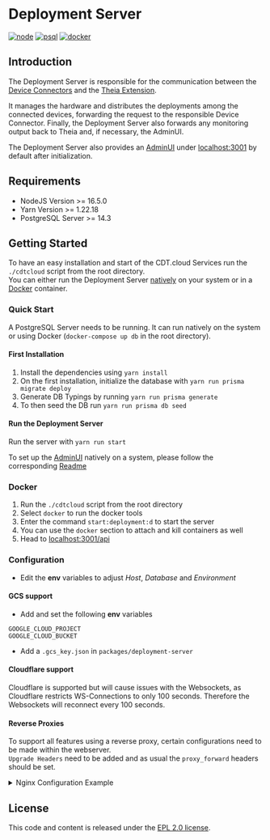 # Deployment Server

[![node](https://img.shields.io/badge/node-%3E%3D%2016.5.0-339933?logo=node.js)](https://nodejs.org/en/blog/release/v16.5.0/)
[![psql](https://img.shields.io/badge/PostgreSQL-v14.3-008bb9?logo=postgresql&logoColor=008bb9)](https://www.postgresql.org/)
[![docker](https://img.shields.io/badge/Docker-Support-2496ED?logo=docker)](#Docker)

## Introduction

The Deployment Server is responsible for the communication between the [Device Connectors](../device-connector) and the [Theia Extension](../theia-extension).

It manages the hardware and distributes the deployments among the connected devices, forwarding the request to the responsible Device Connector. Finally, the Deployment Server also forwards any monitoring output back to Theia and, if necessary, the AdminUI.

The Deployment Server also provides an [AdminUI](../deployment-server-ui) under [localhost:3001](http://localhost:3001) by default after initialization.

## Requirements

- NodeJS Version >= 16.5.0
- Yarn Version >= 1.22.18
- PostgreSQL Server >= 14.3

## Getting Started

To have an easy installation and start of the CDT.cloud Services run the `./cdtcloud` script from the root directory.
<br/>
You can either run the Deployment Server [natively](#Quick-Start) on your system or in a [Docker](#Docker) container.

### Quick Start

A PostgreSQL Server needs to be running. It can run natively on the system or using Docker (`docker-compose up db` in the root directory).

#### First Installation

1. Install the dependencies using `yarn install`
2. On the first installation, initialize the database with `yarn run prisma migrate deploy`
3. Generate DB Typings by running `yarn run prisma generate`
4. To then seed the DB run `yarn run prisma db seed`

#### Run the Deployment Server

Run the server with `yarn run start`

To set up the [AdminUI](../deployment-server-ui) natively on a system, please follow the corresponding [Readme](../deployment-server-ui/README.md)

### Docker

1. Run the `./cdtcloud` script from the root directory
2. Select `docker` to run the docker tools
3. Enter the command `start:deployment:d` to start the server
4. You can use the `docker` section to attach and kill containers as well
5. Head to [localhost:3001/api](http://localhost:3001/api)

### Configuration

- Edit the **env** variables to adjust _Host_, _Database_ and _Environment_

#### GCS support

- Add and set the following **env** variables
```
GOOGLE_CLOUD_PROJECT
GOOGLE_CLOUD_BUCKET
```
- Add a `.gcs_key.json` in `packages/deployment-server`

#### Cloudflare support

Cloudflare is supported but will cause issues with the Websockets, as Cloudflare restricts WS-Connections to only 100 seconds. Therefore the Websockets will reconnect every 100 seconds.

#### Reverse Proxies

To support all features using a reverse proxy, certain configurations need to be made within the webserver.
<br/>
`Upgrade Headers` need to be added and as usual the `proxy_forward` headers should be set.

<details>
<summary>Nginx Configuration Example</summary>

```conf
server {
        listen 80;
        listen [::]:80;
        server_name domain.tld;

        access_log /var/log/nginx/reverse-access.log;
        error_log /var/log/nginx/reverse-error.log;

        location / {
                    proxy_pass http://127.0.0.1:3001;
                    proxy_http_version  1.1;
                    proxy_cache_bypass  $http_upgrade;

                    proxy_set_header Host              $host;
                    proxy_set_header X-Forwarded-For   $proxy_add_x_forwarded_for;
                    proxy_set_header X-Real-IP         $remote_addr;
                    proxy_set_header X-Forwarded-Host  $host;
                    proxy_set_header X-Forwarded-Port  $server_port;

                    ## Add this in case of using TLS, forwarding from an encrypted connection or Cloudflare
                    # proxy_set_header X-Forwarded-Proto https;

                    # Websocket Support
                    proxy_set_header Upgrade $http_upgrade;
                    proxy_set_header Connection "upgrade";
  }
}
```
</details>

## License

This code and content is released under the [EPL 2.0 license](https://github.com/eclipsesource/cdtcloud-deploymentserver/blob/main/LICENSE).
